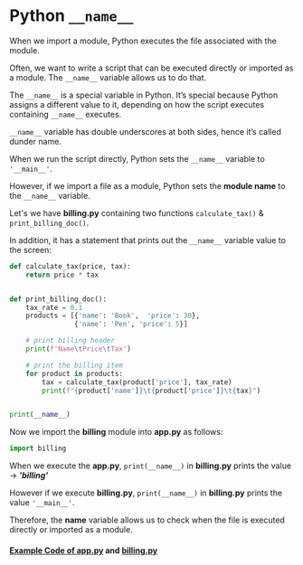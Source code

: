 # Python ``__name__``

When we import a module, Python executes the file associated with the module.

Often, we want to write a script that can be executed directly or imported as a module. The ``__name__`` variable allows us to do that.

The ``__name__`` is a special variable in Python. It’s special because Python assigns a different value to it, depending on how the script executes containing ``__name__`` executes.


``__name__`` variable has double underscores at both sides, hence it’s called dunder name.



When we run the script directly, Python sets the ``__name__`` variable to ``'__main__'``.

However, if we import a file as a module, Python sets the **module name** to the ``__name__`` variable.



Let's we have **billing.py** containing two functions ``calculate_tax()`` & ``print_billing_doc()``.

In addition, it has a statement that prints out the ``__name__``  variable value to the screen:


```python
def calculate_tax(price, tax):
    return price * tax


def print_billing_doc():
    tax_rate = 0.1
    products = [{'name': 'Book',  'price': 30},
                {'name': 'Pen', 'price': 5}]

    # print billing header
    print(f'Name\tPrice\tTax')

    # print the billing item
    for product in products:
        tax = calculate_tax(product['price'], tax_rate)
        print(f"{product['name']}\t{product['price']}\t{tax}")


print(__name__)
```

Now we import the **billing** module into **app.py** as follows:

```python
import billing

```

When we execute the **app.py**, ``print(__name__)`` in **billing.py** prints the value ->  ***'billing'***

However if we execute **billing.py**, ``print(__name__)`` in **billing.py** prints the value ``'__main__'``.

Therefore, the __name__ variable allows us to check when the file is executed directly or imported as a module.

#### [Example Code of app.py](app.py) and [billing.py](billing.py)